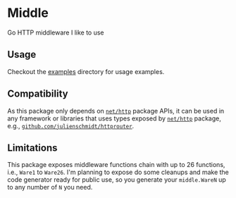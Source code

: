 # Middle

Go HTTP middleware I like to use

## Usage

Checkout the [examples](./examples/) directory for usage examples.

## Compatibility

As this package only depends on [`net/http`](https://pkg.go.dev/net/http) package APIs, it can be used in any framework or libraries that uses types exposed by [`net/http`](https://pkg.go.dev/net/http) package, e.g., [`github.com/julienschmidt/httprouter`](https://github.com/julienschmidt/httprouter).

## Limitations

This package exposes middleware functions chain with up to 26 functions, i.e., `Ware1` to `Ware26`. I'm planning to expose do some cleanups and make the code generator ready for public use, so you generate your `middle.WareN` up to any number of `N` you need.
